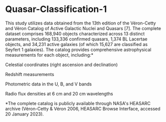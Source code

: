 # Quasar-Classification-1

This study utilizes data obtained from the 13th edition of the Véron-Cetty and Véron Catalog of Active Galactic Nuclei and Quasars [7]. The complete dataset comprises 168,940 objects characterized across 13 distinct parameters, including 133,336 confirmed quasars, 1,374 BL Lacertae objects, and 34,231 active galaxies (of which 15,627 are classified as Seyfert 1 galaxies). The catalog provides comprehensive astrophysical measurements for each object, including:*

Celestial coordinates (right ascension and declination)

Redshift measurements

Photometric data in the U, B, and V bands

Radio flux densities at 6 cm and 20 cm wavelengths

*The complete catalog is publicly available through NASA's HEASARC archive (Véron-Cetty & Véron 2006, HEASARC Browse Interface, accessed 20 January 2023).
